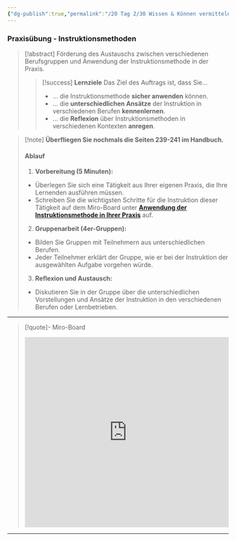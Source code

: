 ```yaml
---
{"dg-publish":true,"permalink":"/20 Tag 2/30 Wissen & Können vermitteln/04 Praxisübung/"}
---
```


### Praxisübung - Instruktionsmethoden

> [!abstract] Förderung des Austauschs zwischen verschiedenen Berufsgruppen und Anwendung der Instruktionsmethode in der Praxis.
>
>> [!success] **Lernziele** Das Ziel des Auftrags ist, dass Sie...
>>
>> - ... die Instruktionsmethode **sicher anwenden** können.
>> - ... die **unterschiedlichen Ansätze** der Instruktion in verschiedenen Berufen **kennenlernen**.
>> - ... die **Reflexion** über Instruktionsmethoden in verschiedenen Kontexten **anregen**.

>[!note] **Überfliegen Sie nochmals die Seiten 239-241 im Handbuch.**
>#### Ablauf
>1. **Vorbereitung (5 Minuten):**
>
 >  - Überlegen Sie sich eine Tätigkeit aus Ihrer eigenen Praxis, die Ihre Lernenden ausführen müssen.
>   - Schreiben Sie die wichtigsten Schritte für die Instruktion dieser Tätigkeit auf dem Miro-Board unter **[Anwendung der Instruktionsmethode in Ihrer Praxis](https://miro.com/app/board/uXjVLKN6QrM=/?moveToWidget=3458764607670520343&cot=14)** auf.
>
>2. **Gruppenarbeit (4er-Gruppen):**
>
>   - Bilden Sie Gruppen mit Teilnehmern aus unterschiedlichen Berufen.
>   - Jeder Teilnehmer erklärt der Gruppe, wie er bei der Instruktion der ausgewählten Aufgabe vorgehen würde.
>
>3. **Reflexion und Austausch:**
>
>   - Diskutieren Sie in der Gruppe über die unterschiedlichen Vorstellungen und Ansätze der Instruktion in den verschiedenen Berufen oder Lernbetrieben.
>

---

>[!quote]- Miro-Board
><iframe width="100%" height="432" src="https://miro.com/app/live-embed/uXjVLKN6QrM=/?moveToViewport=-7076,-5840,14566,7810&embedId=687871178949" frameborder="0" scrolling="no" allow="fullscreen; clipboard-read; clipboard-write" allowfullscreen></iframe>

---


